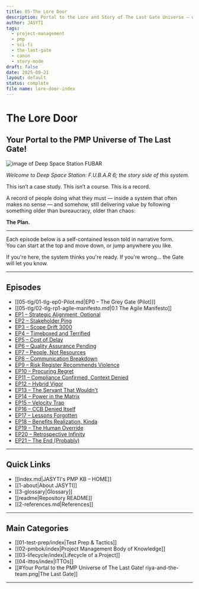 ```yaml
---
title: 05-The Lore Door
description: Portal to the Lore and Story of The Last Gate Universe — where satire meets certification.
author: JASYTI
tags:
  - project-management
  - pmp
  - sci-fi
  - the-last-gate
  - canon
  - story-mode
draft: false
date: 2025-09-21
layout: default
status: complete
file name: lore-door-index
---
```


# The Lore Door  
## Your Portal to the PMP Universe of The Last Gate!
![image of Deep Space Station FUBAR](fubar6.png)

*Welcome to Deep Space Station: F.U.B.A.R 6; the story side of this system.*

This isn’t a case study. This isn’t a course. This is a record.

A record of people doing what they must — inside a system that often makes no sense — and somehow, still delivering value by following something older than bureaucracy, older than chaos:

**The Plan.**

---

Each episode below is a self-contained lesson told in narrative form.  
You can start at the top and move down, or jump anywhere you like.

If you're here, the system thinks you're ready. If you're wrong... the Gate will let you know.

---

## Episodes

- [[05-tlg/01-tlg-ep0-Pilot.md|EP0 – The Grey Gate (Pilot)]]
- [[05-tlg/02-tlg-rp1-agile-manifesto.md|0.1 The Agile Manifesto]]
- [EP1 – Strategic Alignment, Optional](../100/stub-s1e01-strategic-align.md)
- [EP2 – Stakeholder Ping](../300/stub-s1e02-stakeholder-ping.md)
- [EP3 – Scope Drift 3000](../200/stub-s1e03-scope-drift-3000.md)
- [EP4 – Timeboxed and Terrified](../200/stub-s1e04-timeboxed-and-terrified.md)
- [EP5 – Cost of Delay](../200/stub-s1e05-cost-of-delay.md)
- [EP6 – Quality Assurance Pending](../200/stub-s1e06-quality-assurance-pending.md)
- [EP7 – People, Not Resources](../300/stub-s1e07-people-not-resources.md)
- [EP8 – Communication Breakdown](../300/stub-s1e08-communication-breakdown.md)
- [EP9 – Risk Register Recommends Violence](../200/stub-s1e09-risk-register-recommends-violence.md)
- [EP10 – Procuring Regret](../200/stub-s1e10-procuring-regret.md)
- [EP11 – Compliance Confirmed, Context Denied](../100/stub-s1e11-compliance-confirmed-context-denied.md)
- [EP12 – Hybrid Vigor](../200/stub-s1e12-hybrid-vigor.md)
- [EP13 – The Servant That Wouldn't](../300/stub-s1e13-the-servant-that-wouldnt.md)
- [EP14 – Power in the Matrix](../300/stub-s1e14-power-in-the-matrix.md)
- [EP15 – Velocity Trap](../200/stub-s1e15-velocity-trap.md)
- [EP16 – CCB Denied Itself](../200/stub-s1e16-ccb-denied-itself.md)
- [EP17 – Lessons Forgotten](../100/stub-s1e17-lessons-forgotten.md)
- [EP18 – Benefits Realization, Kinda](../100/stub-s1e18-benefits-realization-kinda.md)
- [EP19 – The Human Override](../300/stub-s1e19-the-human-override.md)
- [EP20 – Retrospective Infinity](../300/stub-s1e20-retrospective-infinity.md)
- [EP21 – The End (Probably)](../300/stub-s1e21-the-end-probably.md)

---
## Quick Links
- [[index.md|JASYTI's PMP KB – HOME]]
- [[1-about|About JASYTI]]
- [[3-glossary|Glossary]]
- [[readme|Repository README]]
- [[2-references.md|References]]

---
## Main Categories
- [[01-test-prep/index|Test Prep & Tactics]]
- [[02-pmbok/index|Project Management Body of Knowledge]]
- [[03-lifecycle/index|Lifecycle of a Project]]
- [[04-ittos/index|ITTOs]]
- [[#Your Portal to the PMP Universe of The Last Gate! riya-and-the-team.png|The Last Gate]]

---
